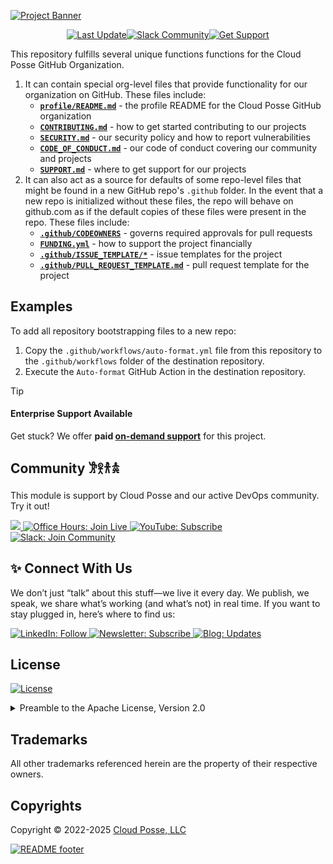 

<!-- markdownlint-disable -->
<a href="https://cpco.io/homepage"><img src="https://cloudposse.com/api/github/banner/cloudposse/.github" alt="Project Banner"/></a><br/>


<p align="center"><a href="https://github.com/cloudposse/.github/commits/main/"><img src="https://img.shields.io/github/last-commit/cloudposse/.github/main?style=for-the-badge" alt="Last Update"/></a><a href="https://cloudposse.com/slack"><img src="https://slack.cloudposse.com/for-the-badge.svg" alt="Slack Community"/></a><a href="https://cloudposse.com/support/"><img src="https://img.shields.io/badge/Get_Support-success.svg?style=for-the-badge" alt="Get Support"/></a>

</p>
<!-- markdownlint-restore -->

<!--




  ** DO NOT EDIT THIS FILE
  **
  ** This file was automatically generated by the `cloudposse/build-harness`.
  ** 1) Make all changes to `README.yaml`
  ** 2) Run `make init` (you only need to do this once)
  ** 3) Run`make readme` to rebuild this file.
  **
  ** (We maintain HUNDREDS of open source projects. This is how we maintain our sanity.)
  **





-->

This repository fulfills several unique functions functions for the Cloud Posse GitHub Organization.

1. It can contain special org-level files that provide functionality for our organization on GitHub. These files include:
    - **[`profile/README.md`](profile/README.md)** - the profile README for the Cloud Posse GitHub organization
    - **[`CONTRIBUTING.md`](CONTRIBUTING.md)** - how to get started contributing to our projects
    - **[`SECURITY.md`](SECURITY.md)** - our security policy and how to report vulnerabilities
    - **[`CODE_OF_CONDUCT.md`](CODE_OF_CONDUCT.md)** - our code of conduct covering our community and projects
    - **[`SUPPORT.md`](SUPPORT.md)** - where to get support for our projects
2. It can also act as a source for defaults of some repo-level files that might be found in a new GitHub repo's `.github` folder.
   In the event that a new repo is initialized without these files, the repo will behave on github.com as if the default copies of these files were present in the repo.
   These files include:
    - **[`.github/CODEOWNERS`](.github/CODEOWNERS)** - governs required approvals for pull requests
    - **[`FUNDING.yml`](FUNDING.yml)** - how to support the project financially
    - **[`.github/ISSUE_TEMPLATE/*`](.github/ISSUE_TEMPLATE/)** - issue templates for the project
    - **[`.github/PULL_REQUEST_TEMPLATE.md`](.github/PULL_REQUEST_TEMPLATE.md)** - pull request template for the project









## Examples

To add all repository bootstrapping files to a new repo:
  1. Copy the `.github/workflows/auto-format.yml` file from this repository to the `.github/workflows` folder of the destination repository.
  2. Execute the `Auto-format` GitHub Action in the destination repository.












> [!TIP]
> #### Enterprise Support Available
>
> Get stuck? We offer **paid [on-demand support](https://cpco.io/commercial-support?utm_source=github&utm_medium=readme&utm_campaign=cloudposse/.github&utm_content=commercial_support)** for this project.


## Community 𐦂𖨆𐀪𖠋

This module is support by Cloud Posse and our active DevOps community. Try it out!

<a href="https://github.com/cloudposse/.github/graphs/contributors">
  <img src="https://contrib.rocks/image?repo=cloudposse/.github&max=24" />
</a>

<a href="https://cloudposse.com/office-hours">
  <img src="https://img.shields.io/badge/Office_Hours-Join_Live-0A66C2?style=for-the-badge&logoColor=white" alt="Office Hours: Join Live">
</a>
<a href="https://youtube.com/cloudposse">
  <img src="https://img.shields.io/badge/YouTube-Subscribe-D191BF?style=for-the-badge&logo=youtube&logoColor=white" alt="YouTube: Subscribe">
</a>
<a href="https://cloudposse.com/slack">
  <img src="https://img.shields.io/badge/Slack-Join_Community-4A154B?style=for-the-badge&logo=slack&logoColor=white" alt="Slack: Join Community">
</a>

## ✨ Connect With Us

We don’t just “talk” about this stuff—we live it every day. We publish, we speak, we share what’s working (and what’s not) in real time. If you want to stay plugged in, here’s where to find us:

<a href="https://linkedin.com/in/cloudposse">
  <img src="https://img.shields.io/badge/LinkedIn-Follow-0A66C2?style=for-the-badge&logo=linkedin&logoColor=white" alt="LinkedIn: Follow">
</a>
<a href="https://cloudposse.com/newsletter">
  <img src="https://img.shields.io/badge/Newsletter-Subscribe-ECE295?style=for-the-badge&logoColor=222222" alt="Newsletter: Subscribe">
</a>
<a href="https://cloudposse.com/blog">
  <img src="https://img.shields.io/badge/Blog-Updates-55C1B4?style=for-the-badge&logoColor=white" alt="Blog: Updates">
</a>


## License

<a href="https://opensource.org/licenses/Apache-2.0"><img src="https://img.shields.io/badge/License-Apache%202.0-blue.svg?style=for-the-badge" alt="License"></a>

<details>
<summary>Preamble to the Apache License, Version 2.0</summary>
<br/>
<br/>

Complete license is available in the [`LICENSE`](LICENSE) file.

```text
Licensed to the Apache Software Foundation (ASF) under one
or more contributor license agreements.  See the NOTICE file
distributed with this work for additional information
regarding copyright ownership.  The ASF licenses this file
to you under the Apache License, Version 2.0 (the
"License"); you may not use this file except in compliance
with the License.  You may obtain a copy of the License at

  https://www.apache.org/licenses/LICENSE-2.0

Unless required by applicable law or agreed to in writing,
software distributed under the License is distributed on an
"AS IS" BASIS, WITHOUT WARRANTIES OR CONDITIONS OF ANY
KIND, either express or implied.  See the License for the
specific language governing permissions and limitations
under the License.
```
</details>

## Trademarks

All other trademarks referenced herein are the property of their respective owners.


## Copyrights

Copyright © 2022-2025 [Cloud Posse, LLC](https://cloudposse.com)



<a href="https://cloudposse.com/readme/footer/link?utm_source=github&utm_medium=readme&utm_campaign=cloudposse/.github&utm_content=readme_footer_link"><img alt="README footer" src="https://cloudposse.com/readme/footer/img"/></a>

<img alt="Beacon" width="0" src="https://ga-beacon.cloudposse.com/UA-76589703-4/cloudposse/.github?pixel&cs=github&cm=readme&an=.github"/>
